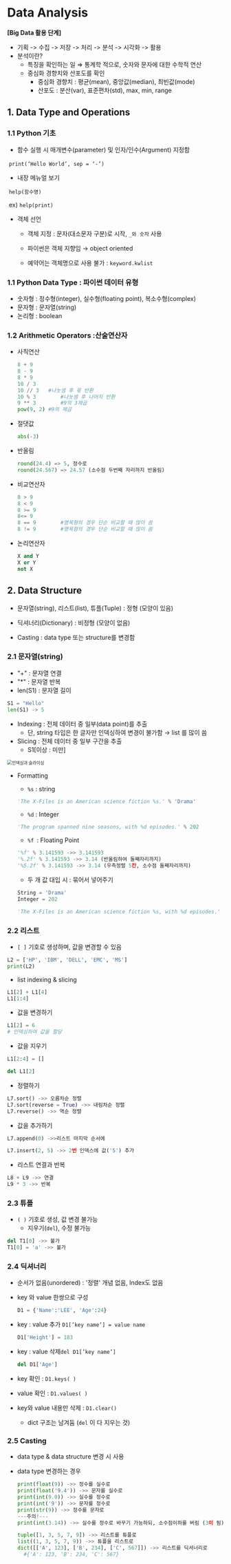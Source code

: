 # Data Analysis

**[Big Data 활용 단계]**

- 기획 -> 수집 -> 저장 -> 처리 -> 분석 -> 시각화 -> 활용
- 분석이란?
  - 특징을 확인하는 일 ⇒ 통계학 적으로, 숫자와 문자에 대한 수학적 연산
  - 중심화 경향치와 산포도를 확인 
    - 중심화 경향치 : 평균(mean), 중앙값(median), 최빈값(mode)
    - 산포도 : 분산(var), 표준편차(std), max, min, range



## 1. Data Type and Operations

### 1.1 Python 기초

- 함수 실행 시 매개변수(parameter) 및 인자/인수(Argument) 지정함

​	`print(’Hello World’, sep = ‘-’)`

- 내장 메뉴얼 보기

​	`help(함수명)`

​	ex) `help(print)`

- 객체 선언

  - 객체 지정 : 문자(대소문자 구분)로 시작, `_와 숫자` 사용

  - 파이썬은 객체 지향임 → object oriented

  - 예약어는 객체명으로 사용 불가 : `keyword.kwlist`

    

### 1.1 Python Data Type : 파이썬 데이터 유형

- 숫자형 : 정수형(integer), 실수형(floating point), 복소수형(complex)
- 문자형 : 문자열(string)
- 논리형 : boolean



### 1.2 Arithmetic Operators :산술연산자

- 사칙연산

  ```python
  8 + 9
  8 - 9
  8 * 9
  10 / 3
  10 // 3 	#나눗셈 후 몫 반환
  10 % 3 		#나눗셈 후 나머지 반환	
  9 ** 3		#9의 3제곱
  pow(9, 2)	#9의 제곱
  ```

- 절댓값

  ```python
  abs(-3)
  ```

- 반올림

  ```python
  round(24.4) => 5, 정수로
  round(24.567) => 24.57 (소수점 두번째 자리까지 반올림)
  ```

- 비교연산자

  ```python
  8 > 9
  8 < 9
  8 >= 9
  8<= 9
  8 == 9 		#명목형의 경우 단순 비교할 때 많이 씀
  8 != 9		#명목형의 경우 단순 비교할 때 많이 씀
  ```

- 논리연산자

  ```python
  X and Y
  X or Y
  not X
  ```

  

## 2. Data Structure

- 문자열(string), 리스트(list), 튜플(Tuple) : 정형 (모양이 있음) 

- 딕셔너리(Dictionary) : 비정형 (모양이 없음) 
- Casting : data type 또는 structure를 변경함



### 2.1 문자열(string)

- "+" : 문자열 연결
- "*" : 문자열 반복
- len(S1) : 문자열 길이

```python
S1 = "Hello"
len(S1) -> 5
```

- Indexing : 전체 데이터 중 일부(data point)를 추출
  - 단, string 타입은 한 글자만 인덱싱하여 변경이 불가함 → list 를 많이 씀
- Slicing : 전체 데이터 중 일부 구간을 추출
  - S1[이상 : 미만]

<img src="https://t1.daumcdn.net/cfile/tistory/99651D3B5B276AD621" alt="인덱싱과 슬라이싱" style="zoom:70%;" />

- Formatting

  -  `%s` : string

  ```python
  'The X-Files is an American science fiction %s.' % 'Drama'
  ```

  - `%d`  : Integer

  ```python
  'The program spanned nine seasons, with %d episodes.' % 202
  ```

  - `%f `: Floating Point

  ```python
  '%f' % 3.141593 ->> 3.141593
  '%.2f' % 3.141593 ->> 3.14 (반올림하여 둘째자리까지)
  '%5.2f' % 3.141593 ->> 3.14 (우측정렬 5칸, 소수점 둘째자리까지)
  ```

  - 두 개 값 대입 시 : 묶어서 넣어주기

  ```python
  String = 'Drama'
  Integer = 202
  
  'The X-Files is an American science fiction %s, with %d episodes.' % (String, Integer)
  ```

  

### 2.2 리스트

- `[ ]` 기호로 생성하며, 값을 변경할 수 있음

```python
L2 = ['HP', 'IBM', 'DELL', 'EMC', 'MS']
print(L2)
```

- list indexing & slicing

```python
L1[2] + L1[4]
L1[1:4]
```

- 값을 변경하기

```python
L1[2] = 6
# 인덱싱하여 값을 할당
```

- 값을 지우기

```python
L1[2:4] = []

del L1[2]
```

- 정렬하기

```python
L7.sort() ->> 오름차순 정렬
L7.sort(reverse = True) ->> 내림차순 정렬
L7.reverse() ->> 역순 정렬
```

- 값을 추가하기

```python
L7.append(0) ->>리스트 마지막 순서에

L7.insert(2, 5) ->> 2번 인덱스에 값('5') 추가
```

- 리스트 연결과 반복

```python
L8 + L9 ->> 연결
L9 * 3 ->> 반복
```



### 2.3 튜플

- `( )` 기호로 생성, 값 변경 불가능
  - 지우기(`del`), 수정 불가능 

```python
del T1[0] ->> 불가
T1[0] = 'a' ->> 불가
```



### 2.4 딕셔너리

- 순서가 없음(unordered) : '정렬' 개념 없음, Index도 없음

- key 와 value 한쌍으로 구성

  ```python
  D1 = {'Name':'LEE', 'Age':24}
  ```

- key : value 추가 `D1[’key name’] = value name`

  ```python
  D1['Height'] = 183
  ```

- key : value 삭제`del D1[’key name’]`

  ```python
  del D1['Age']
  ```

- key 확인 : `D1.keys( )`
- value 확인 : `D1.values( )`
- key와 value 내용만 삭제 : `D1.clear()`
  - dict 구조는 남겨둠 (`del` 이 다 지우는 것)



### 2.5 Casting

- data type & data structure 변경 시 사용

- data type 변경하는 경우

  ```python
  print(float(9)) ->> 정수를 실수로
  print(float('9.4')) ->> 문자를 실수로
  print(int(9.0)) ->> 실수를 정수로
  print(int('9')) ->> 문자를 정수로
  print(str(9)) ->> 정수를 문자로
  ---주의!---
  print(int(3.14)) ->> 실수를 정수로 바꾸기 가능하되, 소수점이하를 버림 (3이 됨)
  ```

  ```python
  tuple([1, 3, 5, 7, 9]) ->> 리스트를 튜플로
  list((1, 3, 5, 7, 9)) ->> 튜플을 리스트로
  dict([['A', 123], ['B', 234], ['C', 567]]) ->> 리스트를 딕셔너리로 
  	#{'A': 123, 'B': 234, 'C': 567}
  ```

  